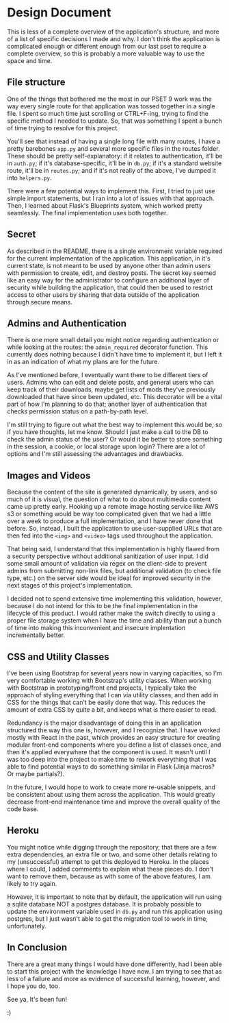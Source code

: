 # Design Document
This is less of a complete overview of the application's structure, and more of a list of specific decisions I made and why. I don't think the application is complicated enough or different enough from our last pset to require a complete overview, so this is probably a more valuable way to use the space and time.


## File structure
One of the things that bothered me the most in our PSET 9 work was the way every single route for that application was tossed together in a single file. I spent so much time just scrolling or CTRL+F-ing, trying to find the specific method I needed to update. So, that was something I spent a bunch of time trying to resolve for this project.

You'll see that instead of having a single long file with many routes, I have a pretty barebones `app.py` and several more specific files in the routes folder. These should be pretty self-explanatory: if it relates to authentication, it'll be in `auth.py`; if it's database-specific, it'll be in `db.py`; if it's a standard website route, it'll be in `routes.py`; and if it's not really of the above, I've dumped it into `helpers.py`.

There were a few potential ways to implement this. First, I tried to just use simple import statements, but I ran into a lot of issues with that approach. Then, I learned about Flask's Blueprints system, which worked pretty seamlessly. The final implementation uses both together.


## Secret
As described in the README, there is a single environment variable required for the current implementation of the application. This application, in it's current state, is not meant to be used by anyone other than admin users with permission to create, edit, and destroy posts. The secret key seemed like an easy way for the administrator to configure an additional layer of security while building the application, that could then be used to restrict access to other users by sharing that data outside of the application through secure means.


## Admins and Authentication
There is one more small detail you might notice regarding authentication or while looking at the routes: the `admin_required` decorator function. This currently does nothing because I didn't have time to implement it, but I left it in as an indication of what my plans are for the future.

As I've mentioned before, I eventually want there to be different tiers of users. Admins who can edit and delete posts, and general users who can keep track of their downloads, maybe get lists of mods they've previously downloaded that have since been updated, etc. This decorator will be a vital part of how I'm planning to do that; another layer of authentication that checks permission status on a path-by-path level.

I'm still trying to figure out what the best way to implement this would be, so if you have thoughts, let me know. Should I just make a call to the DB to check the admin status of the user? Or would it be better to store something in the session, a cookie, or local storage upon login? There are a lot of options and I'm still assessing the advantages and drawbacks.


## Images and Videos
Because the content of the site is generated dynamically, by users, and so much of it is visual, the question of what to do about multimedia content came up pretty early. Hooking up a remote image hosting service like AWS s3 or something would be way too complicated given that we had a little over a week to produce a full implementation, and I have never done that before. So, instead, I built the application to use user-supplied URLs that are then fed into the `<img>` and `<video>` tags used throughout the application.

That being said, I understand that this implementation is highly flawed from a security perspective without additional sanitization of user input. I did some small amount of validation via regex on the client-side to prevent admins from submitting non-link files, but additional validation (to check file type, etc.) on the server side would be ideal for improved security in the next stages of this project's implementation.

I decided not to spend extensive time implementing this validation, however, because I do not intend for this to be the final implementation in the lifecycle of this product. I would rather make the switch directly to using a proper file storage system when I have the time and ability than put a bunch of time into making this inconvenient and insecure implentation incrementally better.


## CSS and Utility Classes
I've been using Bootstrap for several years now in varying capacities, so I'm very comfortable working with Bootstrap's utility classes. When working with Bootstrap in prototyping/front end projects, I typically take the approach of styling everything that I can via utility classes, and then add in CSS for the things that can't be easily done that way. This reduces the amount of extra CSS by quite a bit, and keeps what is there easier to read.

Redundancy is the major disadvantage of doing this in an application structured the way this one is, however, and I recognize that. I have worked mostly with React in the past, which provides an easy structure for creating modular front-end components where you define a list of classes once, and then it's applied everywhere that the component is used. It wasn't until I was too deep into the project to make time to rework everything that I was able to find potential ways to do something similar in Flask (Jinja macros? Or maybe partials?).

In the future, I would hope to work to create more re-usable snippets, and be consistent about using them across the application. This would greatly decrease front-end maintenance time and improve the overall quality of the code base.


## Heroku
You might notice while digging through the repository, that there are a few extra dependencies, an extra file or two, and some other details relating to my (unsuccessful) attempt to get this deployed to Heroku. In the places where I could, I added comments to explain what these pieces do. I don't want to remove them, because as with some of the above features, I am likely to try again.

However, it is important to note that by default, the application will run using a sqlite database NOT a postgres database. It is probably possible to update the environment variable used in `db.py` and run this application using postgres, but I just wasn't able to get the migration tool to work in time, unfortunately.


## In Conclusion
There are a great many things I would have done differently, had I been able to start this project with the knowledge I have now. I am trying to see that as less of a failure and more as evidence of successful learning, however, and I hope you do, too.

See ya,
It's been fun!

:)
